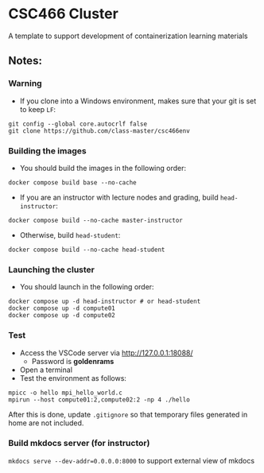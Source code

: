 # CSC466 Cluster

A template to support development of containerization learning materials

## Notes:

### Warning

- If you clone into a Windows environment, makes sure that your git is set to keep `LF`:

~~~
git config --global core.autocrlf false
git clone https://github.com/class-master/csc466env
~~~

### Building the images

- You should build the images in the following order:

~~~
docker compose build base --no-cache
~~~

- If you are an instructor with lecture nodes and grading, build `head-instructor`:

~~~
docker compose build --no-cache master-instructor
~~~

- Otherwise, build `head-student`:

~~~
docker compose build --no-cache head-student
~~~

### Launching the cluster

- You should launch in the following order:
~~~
docker compose up -d head-instructor # or head-student
docker compose up -d compute01
docker compose up -d compute02
~~~

### Test

- Access the VSCode server via http://127.0.0.1:18088/
    - Password is **goldenrams** 
- Open a terminal
- Test the environment as follows:

~~~
mpicc -o hello mpi_hello_world.c 
mpirun --host compute01:2,compute02:2 -np 4 ./hello
~~~


After this is done, update `.gitignore` so that temporary files generated in home are not included. 

### Build mkdocs server (for instructor)

`mkdocs serve --dev-addr=0.0.0.0:8000` to support external view of mkdocs
